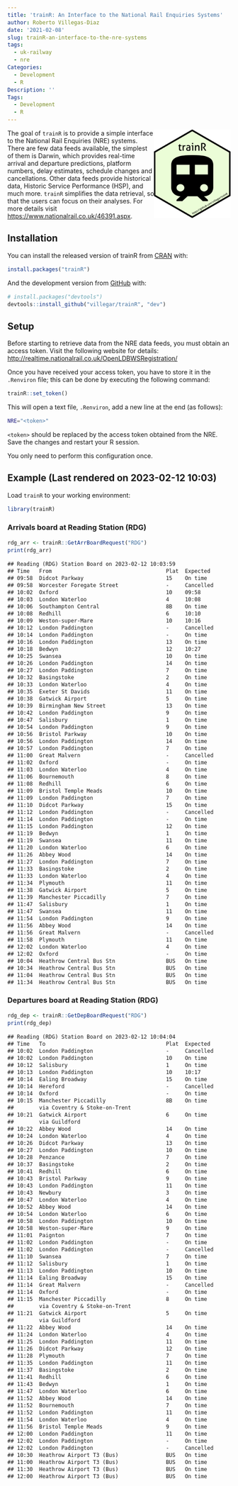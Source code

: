 ```yaml
---
title: 'trainR: An Interface to the National Rail Enquiries Systems'
author: Roberto Villegas-Diaz
date: '2021-02-08'
slug: trainR-an-interface-to-the-nre-systems
tags:
  - uk-railway
  - nre
Categories:
  - Development
  - R
Description: ''
Tags:
  - Development
  - R
---
```


<img src="https://raw.githubusercontent.com/villegar/trainR/main/inst/images/logo.png" alt="logo" align="right" height=200px/>

The goal of `trainR` is to provide a simple interface to the 
National Rail Enquiries (NRE) systems. There are few data feeds 
available, the simplest of them is Darwin, which provides real-time 
arrival and departure predictions, platform numbers, delay estimates, 
schedule changes and cancellations. Other data feeds provide historical 
data, Historic Service Performance (HSP), and much more. `trainR` 
simplifies the data retrieval, so that the users can focus on their 
analyses. For more details visit 
https://www.nationalrail.co.uk/46391.aspx.

## Installation

You can install the released version of trainR from [CRAN](https://CRAN.R-project.org) with:

``` r
install.packages("trainR")
```

And the development version from [GitHub](https://github.com/) with:

``` r
# install.packages("devtools")
devtools::install_github("villegar/trainR", "dev")
```

## Setup
Before starting to retrieve data from the NRE data feeds, you must obtain an access token. 
Visit the following website for details: http://realtime.nationalrail.co.uk/OpenLDBWSRegistration/

Once you have received your access token, you have to store it in the `.Renviron` file; this can be 
done by executing the following command:


```r
trainR::set_token()
```

This will open a text file, `.Renviron`, add a new line at the end (as follows):

```bash
NRE="<token>"
```

`<token>` should be replaced by the access token obtained from the NRE. Save the changes and restart 
your R session.

You only need to perform this configuration once.

## Example (Last rendered on 2023-02-12 10:03)

Load `trainR` to your working environment:

```r
library(trainR)
```

### Arrivals board at Reading Station (RDG)


```r
rdg_arr <- trainR::GetArrBoardRequest("RDG")
print(rdg_arr)
```

```
## Reading (RDG) Station Board on 2023-02-12 10:03:59
## Time   From                                    Plat  Expected
## 09:58  Didcot Parkway                          15    On time
## 09:58  Worcester Foregate Street               -     Cancelled
## 10:02  Oxford                                  10    09:58
## 10:03  London Waterloo                         4     10:08
## 10:06  Southampton Central                     8B    On time
## 10:08  Redhill                                 6     10:10
## 10:09  Weston-super-Mare                       10    10:16
## 10:12  London Paddington                       -     Cancelled
## 10:14  London Paddington                       -     On time
## 10:16  London Paddington                       13    On time
## 10:18  Bedwyn                                  12    10:27
## 10:25  Swansea                                 10    On time
## 10:26  London Paddington                       14    On time
## 10:27  London Paddington                       7     On time
## 10:32  Basingstoke                             2     On time
## 10:33  London Waterloo                         4     On time
## 10:35  Exeter St Davids                        11    On time
## 10:38  Gatwick Airport                         5     On time
## 10:39  Birmingham New Street                   13    On time
## 10:42  London Paddington                       9     On time
## 10:47  Salisbury                               1     On time
## 10:54  London Paddington                       9     On time
## 10:56  Bristol Parkway                         10    On time
## 10:56  London Paddington                       14    On time
## 10:57  London Paddington                       7     On time
## 11:00  Great Malvern                           -     Cancelled
## 11:02  Oxford                                  -     On time
## 11:03  London Waterloo                         4     On time
## 11:06  Bournemouth                             8     On time
## 11:08  Redhill                                 6     On time
## 11:09  Bristol Temple Meads                    10    On time
## 11:09  London Paddington                       7     On time
## 11:10  Didcot Parkway                          15    On time
## 11:12  London Paddington                       -     Cancelled
## 11:14  London Paddington                       -     On time
## 11:15  London Paddington                       12    On time
## 11:19  Bedwyn                                  1     On time
## 11:19  Swansea                                 11    On time
## 11:20  London Waterloo                         6     On time
## 11:26  Abbey Wood                              14    On time
## 11:27  London Paddington                       7     On time
## 11:33  Basingstoke                             2     On time
## 11:33  London Waterloo                         4     On time
## 11:34  Plymouth                                11    On time
## 11:38  Gatwick Airport                         5     On time
## 11:39  Manchester Piccadilly                   7     On time
## 11:47  Salisbury                               1     On time
## 11:47  Swansea                                 11    On time
## 11:54  London Paddington                       9     On time
## 11:56  Abbey Wood                              14    On time
## 11:56  Great Malvern                           -     Cancelled
## 11:58  Plymouth                                11    On time
## 12:02  London Waterloo                         4     On time
## 12:02  Oxford                                  -     On time
## 10:04  Heathrow Central Bus Stn                BUS   On time
## 10:34  Heathrow Central Bus Stn                BUS   On time
## 11:04  Heathrow Central Bus Stn                BUS   On time
## 11:34  Heathrow Central Bus Stn                BUS   On time
```

### Departures board at Reading Station (RDG)


```r
rdg_dep <- trainR::GetDepBoardRequest("RDG")
print(rdg_dep)
```

```
## Reading (RDG) Station Board on 2023-02-12 10:04:04
## Time   To                                      Plat  Expected
## 10:02  London Paddington                       -     Cancelled
## 10:02  London Paddington                       10    On time
## 10:12  Salisbury                               1     On time
## 10:13  London Paddington                       10    10:17
## 10:14  Ealing Broadway                         15    On time
## 10:14  Hereford                                -     Cancelled
## 10:14  Oxford                                  -     On time
## 10:15  Manchester Piccadilly                   8B    On time
##        via Coventry & Stoke-on-Trent           
## 10:21  Gatwick Airport                         6     On time
##        via Guildford                           
## 10:22  Abbey Wood                              14    On time
## 10:24  London Waterloo                         4     On time
## 10:26  Didcot Parkway                          13    On time
## 10:27  London Paddington                       10    On time
## 10:28  Penzance                                7     On time
## 10:37  Basingstoke                             2     On time
## 10:41  Redhill                                 6     On time
## 10:43  Bristol Parkway                         9     On time
## 10:43  London Paddington                       11    On time
## 10:43  Newbury                                 3     On time
## 10:47  London Waterloo                         4     On time
## 10:52  Abbey Wood                              14    On time
## 10:54  London Waterloo                         6     On time
## 10:58  London Paddington                       10    On time
## 10:58  Weston-super-Mare                       9     On time
## 11:01  Paignton                                7     On time
## 11:02  London Paddington                       -     On time
## 11:02  London Paddington                       -     Cancelled
## 11:10  Swansea                                 7     On time
## 11:12  Salisbury                               1     On time
## 11:13  London Paddington                       10    On time
## 11:14  Ealing Broadway                         15    On time
## 11:14  Great Malvern                           -     Cancelled
## 11:14  Oxford                                  -     On time
## 11:15  Manchester Piccadilly                   8     On time
##        via Coventry & Stoke-on-Trent           
## 11:21  Gatwick Airport                         5     On time
##        via Guildford                           
## 11:22  Abbey Wood                              14    On time
## 11:24  London Waterloo                         4     On time
## 11:25  London Paddington                       11    On time
## 11:26  Didcot Parkway                          12    On time
## 11:28  Plymouth                                7     On time
## 11:35  London Paddington                       11    On time
## 11:37  Basingstoke                             2     On time
## 11:41  Redhill                                 6     On time
## 11:43  Bedwyn                                  1     On time
## 11:47  London Waterloo                         6     On time
## 11:52  Abbey Wood                              14    On time
## 11:52  Bournemouth                             7     On time
## 11:52  London Paddington                       11    On time
## 11:54  London Waterloo                         4     On time
## 11:56  Bristol Temple Meads                    9     On time
## 12:00  London Paddington                       11    On time
## 12:02  London Paddington                       -     On time
## 12:02  London Paddington                       -     Cancelled
## 10:30  Heathrow Airport T3 (Bus)               BUS   On time
## 11:00  Heathrow Airport T3 (Bus)               BUS   On time
## 11:30  Heathrow Airport T3 (Bus)               BUS   On time
## 12:00  Heathrow Airport T3 (Bus)               BUS   On time
```
